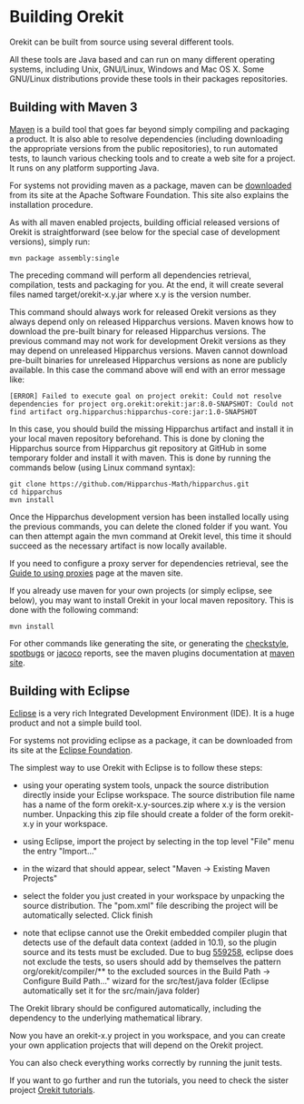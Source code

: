 <!--- Copyright 2002-2019 CS Systèmes d'Information
  Licensed under the Apache License, Version 2.0 (the "License");
  you may not use this file except in compliance with the License.
  You may obtain a copy of the License at

    http://www.apache.org/licenses/LICENSE-2.0

  Unless required by applicable law or agreed to in writing, software
  distributed under the License is distributed on an "AS IS" BASIS,
  WITHOUT WARRANTIES OR CONDITIONS OF ANY KIND, either express or implied.
  See the License for the specific language governing permissions and
  limitations under the License.
-->

# Building Orekit

Orekit can be built from source using several different tools.

All these tools are Java based and can run on many different operating
systems, including Unix, GNU/Linux, Windows and Mac OS X. Some GNU/Linux
distributions provide these tools in their packages repositories.

## Building with Maven 3

[Maven](http://maven.apache.org/) is a build tool that goes far beyond
simply compiling and packaging a product. It is also able to resolve
dependencies (including downloading the appropriate versions from the public
repositories), to run automated tests, to launch various checking tools and
to create a web site for a project. It runs on any platform supporting Java.

For systems not providing maven as a package, maven can be
[downloaded](http://maven.apache.org/download.cgi) from its site at the
Apache Software Foundation. This site also explains the
installation procedure.

As with all maven enabled projects, building official released versions of
Orekit is straightforward (see below for the special case of development versions),
simply run:

    mvn package assembly:single

The preceding command will perform all dependencies retrieval, compilation,
tests and packaging for you. At the end, it will create several files named
target/orekit-x.y.jar where x.y is the version number.

This command should always work for released Orekit versions as they
always depend only on released Hipparchus versions. Maven knows how
to download the pre-built binary for released Hipparchus versions.
The previous command may not work for development Orekit versions as they
may depend on unreleased Hipparchus versions. Maven cannot download
pre-built binaries for unreleased Hipparchus versions as none are
publicly available. In this case the command above will end with an error message
like:

    [ERROR] Failed to execute goal on project orekit: Could not resolve dependencies for project org.orekit:orekit:jar:8.0-SNAPSHOT: Could not find artifact org.hipparchus:hipparchus-core:jar:1.0-SNAPSHOT

In this case, you should build the missing Hipparchus artifact and
install it in your local maven repository beforehand. This is done by cloning
the Hipparchus source from Hipparchus git repository at GitHub in some
temporary folder and install it with maven. This is done by
running the commands below (using Linux command syntax):

    git clone https://github.com/Hipparchus-Math/hipparchus.git
    cd hipparchus
    mvn install

Once the Hipparchus development version has been installed locally using
the previous commands, you can delete the cloned folder if you want. You can then
attempt again the mvn command at Orekit level, this time it should succeed as the
necessary artifact is now locally available.

If you need to configure a proxy server for dependencies retrieval, see
the [Guide to using proxies](http://maven.apache.org/guides/mini/guide-proxies.html)
page at the maven site.

If you already use maven for your own projects (or simply eclipse, see
below), you may want to install Orekit in your local maven repository. This is done
with the following command:

    mvn install

For other commands like generating the site, or generating the
[checkstyle](http://checkstyle.sourceforge.net/),
[spotbugs](https://spotbugs.github.io/) or
[jacoco](http://www.eclemma.org/jacoco/) reports, see the maven
plugins documentation at [maven site](http://maven.apache.org/plugins/index.html).

## Building with Eclipse

[Eclipse](http://www.eclipse.org/) is a very rich Integrated Development
Environment (IDE). It is a huge product and not a simple build tool.

For systems not providing eclipse as a package, it can be downloaded from its
site at the [Eclipse Foundation](http://www.eclipse.org/downloads/).

The simplest way to use Orekit with Eclipse is to follow these steps:

  * using your operating system tools, unpack the source distribution directly
    inside your Eclipse workspace. The source distribution file name has a name
    of the form orekit-x.y-sources.zip where x.y is the version number. Unpacking
    this zip file should create a folder of the form orekit-x.y in your workspace.

  * using Eclipse, import the project by selecting in the top level "File" menu
    the entry "Import..."

  * in the wizard that should appear, select "Maven -> Existing Maven Projects"

  * select the folder you just created in your workspace by unpacking the
    source distribution. The "pom.xml" file describing the project will be
    automatically selected. Click finish

  * note that eclipse cannot use the Orekit embedded compiler plugin that detects
   use of the default data context (added in 10.1), so the plugin source and its
   tests must be excluded. Due to bug [559258](https://bugs.eclipse.org/bugs/show_bug.cgi?id=559258),
   eclipse does not exclude the tests, so users should add by themselves the pattern
   org/orekit/compiler/** to the excluded sources in the Build Path -> Configure
   Build Path..." wizard for the src/test/java folder (Eclipse automatically
   set it for the src/main/java folder)

The Orekit library should be configured automatically, including the dependency
to the underlying mathematical library.

Now you have an orekit-x.y project in you workspace, and you can create your
own application projects that will depend on the Orekit project.

You can also check everything works correctly by running the junit tests.

If you want to go further and run the tutorials, you need to check the
sister project [Orekit tutorials](https://gitlab.orekit.org/orekit/orekit-tutorials).
